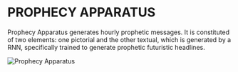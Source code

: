 # PROPHECY APPARATUS

Prophecy Apparatus generates hourly prophetic messages. It is constituted of two elements: one pictorial and the other textual, which is generated by a RNN, specifically trained to generate prophetic futuristic headlines.

![Prophecy Apparatus](https://github.com/sandbenders/prophecy_apparatus/blob/e612d8e09ad90160c3d7144b3185dd67ce1db64a/output_images/0d799629-c417-4522-84fa-a68ecec1da86.jpg)
